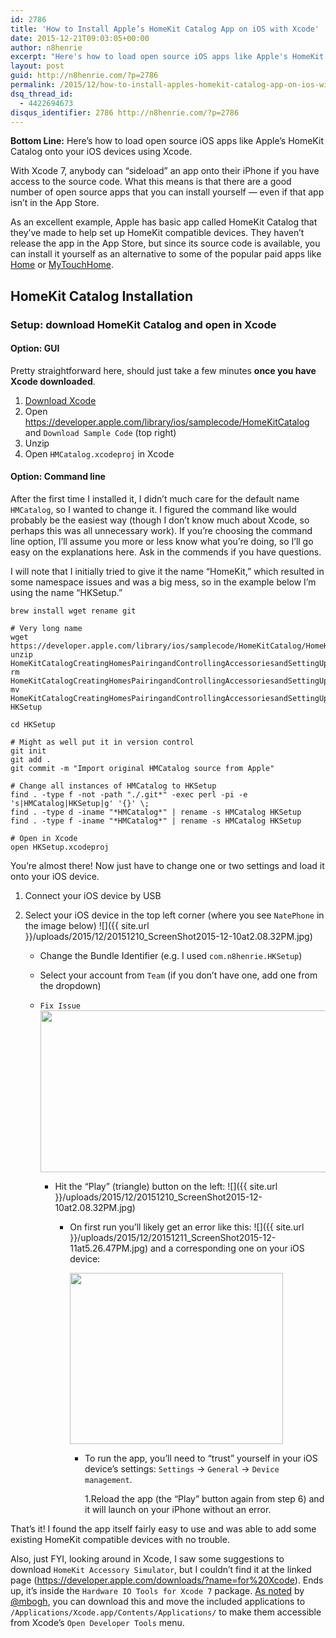 ```yaml
---
id: 2786
title: 'How to Install Apple’s HomeKit Catalog App on iOS with Xcode'
date: 2015-12-21T09:03:05+00:00
author: n8henrie
excerpt: "Here's how to load open source iOS apps like Apple's HomeKit Catalog onto your iOS devices using Xcode."
layout: post
guid: http://n8henrie.com/?p=2786
permalink: /2015/12/how-to-install-apples-homekit-catalog-app-on-ios-with-xcode/
dsq_thread_id:
  - 4422694673
disqus_identifier: 2786 http://n8henrie.com/?p=2786
---
```

**Bottom Line:** Here’s how to load open source iOS apps like Apple’s HomeKit Catalog onto your iOS devices using Xcode.<!--more-->

With Xcode 7, anybody can “sideload” an app onto their iPhone if you have access to the source code. What this means is that there are a good number of open source apps that you can install yourself — even if that app isn’t in the App Store.

As an excellent example, Apple has basic app called HomeKit Catalog that they’ve made to help set up HomeKit compatible devices. They haven’t release the app in the App Store, but since its source code is available, you can install it yourself as an alternative to some of the popular paid apps like <a title="Home - Smart Home Automation" href="https://itunes.apple.com/us/app/home-smart-home-automation/id995994352?mt=8&uo=4&at=10l5H6" target="_blank">Home</a> or <a title="MyTouchHome" href="http://mytouchhome.webs.com/" target="_blank">MyTouchHome</a>.

## HomeKit Catalog Installation

### Setup: download HomeKit Catalog and open in Xcode

#### Option: GUI

Pretty straightforward here, should just take a few minutes **once you have Xcode downloaded**.

  1. <a title="Xcode" href="https://itunes.apple.com/us/app/xcode/id497799835?mt=12&uo=4&at=10l5H6" target="_blank">Download Xcode</a>
  2. Open <a href="https://developer.apple.com/library/ios/samplecode/HomeKitCatalog" target="_blank">https://developer.apple.com/library/ios/samplecode/HomeKitCatalog</a> and `Download Sample Code` (top right)
  3. Unzip
  4. Open `HMCatalog.xcodeproj` in Xcode

#### Option: Command line

After the first time I installed it, I didn’t much care for the default name `HMCatalog`, so I wanted to change it. I figured the command like would probably be the easiest way (though I don’t know much about Xcode, so perhaps this was all unnecessary work). If you’re choosing the command line option, I’ll assume you more or less know what you’re doing, so I’ll go easy on the explanations here. Ask in the commends if you have questions.

I will note that I initially tried to give it the name “HomeKit,” which resulted in some namespace issues and was a big mess, so in the example below I’m using the name “HKSetup.”

`brew install wget rename git`

<pre><code class="bash"># Very long name
wget https://developer.apple.com/library/ios/samplecode/HomeKitCatalog/HomeKitCatalogCreatingHomesPairingandControllingAccessoriesandSettingUpTriggers.zip
unzip HomeKitCatalogCreatingHomesPairingandControllingAccessoriesandSettingUpTriggers.zip
rm HomeKitCatalogCreatingHomesPairingandControllingAccessoriesandSettingUpTriggers.zip
mv HomeKitCatalogCreatingHomesPairingandControllingAccessoriesandSettingUpTriggers HKSetup

cd HKSetup

# Might as well put it in version control
git init
git add .
git commit -m "Import original HMCatalog source from Apple"

# Change all instances of HMCatalog to HKSetup
find . -type f -not -path "./.git*" -exec perl -pi -e 's|HMCatalog|HKSetup|g' '{}' \;
find . -type d -iname "*HMCatalog*" | rename -s HMCatalog HKSetup
find . -type f -iname "*HMCatalog*" | rename -s HMCatalog HKSetup

# Open in Xcode
open HKSetup.xcodeproj</code></pre>

You’re almost there! Now just have to change one or two settings and load it onto your iOS device.

  1. Connect your iOS device by USB
  2. Select your iOS device in the top left corner (where you see `NatePhone` in the image below) 
    ![]({{ site.url }}/uploads/2015/12/20151210_ScreenShot2015-12-10at2.08.32PM.jpg)</li> 
    
      * Change the Bundle Identifier (e.g. I used `com.n8henrie.HKSetup`)
      * Select your account from `Team` (if you don’t have one, add one from the dropdown)
      * `Fix Issue` 
        <img class="" src="{{ site.url }}/uploads/2015/12/20151210_ScreenShot2015-12-10at2.26.42PM.jpg" alt="" width="699" height="259" /></li> 
        
          * Hit the “Play” (triangle) button on the left: 
            ![]({{ site.url }}/uploads/2015/12/20151210_ScreenShot2015-12-10at2.08.32PM.jpg)</li> 
            
              * On first run you’ll likely get an error like this: 
![]({{ site.url }}/uploads/2015/12/20151211_ScreenShot2015-12-11at5.26.47PM.jpg) 
                and a corresponding one on your iOS device:
                
                <img class="" src="{{ site.url }}/uploads/2015/12/20151217_File_Dec_13__7_24_06_PM.jpg" alt="" width="341" height="274" /></li> 
                
                  * To run the app, you’ll need to “trust” yourself in your iOS device’s settings: `Settings` -> `General` -> `Device management`.
  
                    1.Reload the app (the “Play” button again from step 6) and it will launch on your iPhone without an error.</ol> 
                
                That’s it! I found the app itself fairly easy to use and was able to add some existing HomeKit compatible devices with no trouble.
                
                Also, just FYI, looking around in Xcode, I saw some suggestions to download `HomeKit Accessory Simulator`, but I couldn’t find it at the linked page (<a href="https://developer.apple.com/downloads/?name=for%20Xcode" target="_blank">https://developer.apple.com/downloads/?name=for%20Xcode</a>). Ends up, it’s inside the `Hardware IO Tools for Xcode 7` package. <a href="http://justabeech.com/2015/01/12/hardware-io-tools-for-xcode/" target="_blank">As noted</a> by <a href="https://twitter.com/mbogh" target="_blank">@mbogh</a>, you can download this and move the included applications to `/Applications/Xcode.app/Contents/Applications/` to make them accessible from Xcode’s `Open Developer Tools` menu.